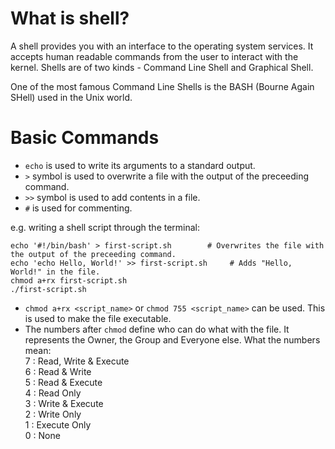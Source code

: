 # What is shell?
A shell provides you with an interface to the operating system services. It accepts human readable commands from the user to interact with the kernel. Shells are of two kinds - Command Line Shell and Graphical Shell. 

One of the most famous Command Line Shells is the BASH (Bourne Again SHell) used in the Unix world.

# Basic Commands
* `echo` is used to write its arguments to a standard output.
* `>` symbol is used to overwrite a file with the output of the preceeding command.
* `>>` symbol is used to add contents in a file.
* `#` is used for commenting.

e.g. writing a shell script through the terminal:
```shell
echo '#!/bin/bash' > first-script.sh        # Overwrites the file with the output of the preceeding command.
echo 'echo Hello, World!' >> first-script.sh     # Adds "Hello, World!" in the file.
chmod a+rx first-script.sh
./first-script.sh
```

* `chmod a+rx <script_name>` or `chmod 755 <script_name>` can be used. This is used to make the file executable.
* The numbers after `chmod` define who can do what with the file. It represents the Owner, the Group and Everyone else. What the numbers mean: <br/>
 7 : Read, Write & Execute <br/>
 6 : Read & Write <br/>
 5 : Read & Execute <br/>
 4 : Read Only <br/>
 3 : Write & Execute <br/>
 2 : Write Only <br/>
 1 : Execute Only <br/>
 0 : None <br/>
